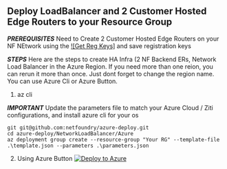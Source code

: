 
## Deploy LoadBalancer and 2 Customer Hosted Edge Routers to your Resource Group

***PREREQUISITES***
    Need to Create 2 Customer Hosted Edge Routers on your NF NEtwork using the [![Get Reg Keys]](https://nfconsole.io/login) and save registration keys

***STEPS***
    Here are the steps to create HA Infra (2 NF Backend ERs, Network Load Balancer in the Azure Region. If you need more than one reion, you can rerun it more than once. Just dont forget to change the region name. You can use Azure Cli or Azure Button.

1. az cli

***IMPORTANT***
    Update the parameters file to match your Azure Cloud / Ziti configurations, and install azure cli for your os

```
git git@github.com:netfoundry/azure-deploy.git
cd azure-deploy/NetworkLoadBalancer/Azure
az deployment group create --resource-group "Your RG" --template-file .\template.json --parameters .\parameters.json
```
2. Using Azure Button
[![Deploy to Azure](https://azurecomcdn.azureedge.net/mediahandler/acomblog/media/Default/blog/deploybutton.png)](https://portal.azure.com/#create/Microsoft.Template/uri/https%3A%2F%2Fraw.githubusercontent.com%2FNetFoundry%2Fazure-deploy%2Ffeature/CLOUDDEV-976%2FNetworkLoadBalancer%2FAzure%2Ftemplate.json)